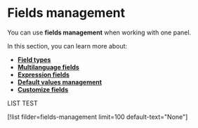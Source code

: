 # Fields management

You can use <b>fields management</b> when working with one panel.
  
In this section, you can learn more about:
 
- **[Field types](https://docs.erp.net/winclient/introduction/fields-management/field-types.html)**
- **[Multilanguage fields](https://docs.erp.net/winclient/introduction/fields-management/multilanguage-fields.html)**
- **[Expression fields](https://docs.erp.net/winclient/introduction/fields-management/expression-fields.html)**
- **[Default values management](https://docs.erp.net/winclient/introduction/fields-management/default-values-management.html)**
- **[Customize fields](https://docs.erp.net/winclient/introduction/fields-management/customize-fields.html)**

LIST TEST

[!list filder=fields-management limit=100 default-text="None"]
